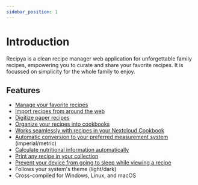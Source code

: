 ```yaml
---
sidebar_position: 1
---
```


# Introduction

Recipya is a clean recipe manager web application for unforgettable family recipes, empowering you to curate and 
share your favorite recipes. It is focussed on simplicity for the whole family to enjoy.

## Features

- [Manage your favorite recipes](/docs/category/recipes)
- [Import recipes from around the web](/docs/features/recipes/add#website)
- [Digitize paper recipes](/docs/features/recipes/add#scan)
- [Organize your recipes into cookbooks](/docs/category/cookbooks)
- [Works seamlessly with recipes in your Nextcloud Cookbook](/docs/features/integrations)
- [Automatic conversion to your preferred measurement system](/docs/features/measurement-systems) (imperial/metric)
- [Calculate nutritional information automatically](/docs/features/nutrition-facts)
- [Print any recipe in your collection](/docs/features/recipes/print)
- [Prevent your device from going to sleep while viewing a recipe](/docs/features/recipes/wakelock)
- Follows your system's theme (light/dark)
- Cross-compiled for Windows, Linux, and macOS
